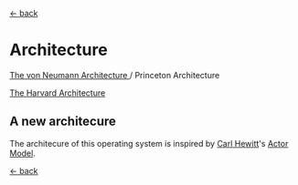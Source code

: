 [<- back](./../README.md)  
  
# Architecture

[The von Neumann Architecture ](https://en.wikipedia.org/wiki/Von_Neumann_architecture)/ Princeton Architecture  
  
[The Harvard Architecture ](https://en.wikipedia.org/wiki/Harvard_architecture)

## A new architecure

The architecure of this operating system is inspired by [Carl Hewitt](https://en.wikipedia.org/wiki/Carl_Hewitt)'s [Actor Model](https://dl.acm.org/citation.cfm?id=1624775.1624804).  
  
[<- back](./../README.md)